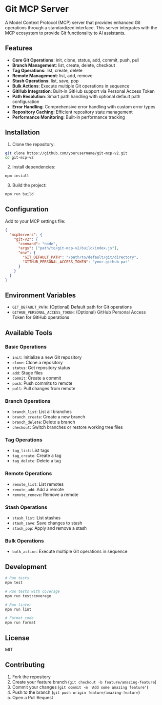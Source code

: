 # Git MCP Server

A Model Context Protocol (MCP) server that provides enhanced Git operations through a standardized interface. This server integrates with the MCP ecosystem to provide Git functionality to AI assistants.

## Features

- **Core Git Operations**: init, clone, status, add, commit, push, pull
- **Branch Management**: list, create, delete, checkout
- **Tag Operations**: list, create, delete
- **Remote Management**: list, add, remove
- **Stash Operations**: list, save, pop
- **Bulk Actions**: Execute multiple Git operations in sequence
- **GitHub Integration**: Built-in GitHub support via Personal Access Token
- **Path Resolution**: Smart path handling with optional default path configuration
- **Error Handling**: Comprehensive error handling with custom error types
- **Repository Caching**: Efficient repository state management
- **Performance Monitoring**: Built-in performance tracking

## Installation

1. Clone the repository:
```bash
git clone https://github.com/yourusername/git-mcp-v2.git
cd git-mcp-v2
```

2. Install dependencies:
```bash
npm install
```

3. Build the project:
```bash
npm run build
```

## Configuration

Add to your MCP settings file:

```json
{
  "mcpServers": {
    "git-v2": {
      "command": "node",
      "args": ["path/to/git-mcp-v2/build/index.js"],
      "env": {
        "GIT_DEFAULT_PATH": "/path/to/default/git/directory",
        "GITHUB_PERSONAL_ACCESS_TOKEN": "your-github-pat"
      }
    }
  }
}
```

## Environment Variables

- `GIT_DEFAULT_PATH`: (Optional) Default path for Git operations
- `GITHUB_PERSONAL_ACCESS_TOKEN`: (Optional) GitHub Personal Access Token for GitHub operations

## Available Tools

### Basic Operations
- `init`: Initialize a new Git repository
- `clone`: Clone a repository
- `status`: Get repository status
- `add`: Stage files
- `commit`: Create a commit
- `push`: Push commits to remote
- `pull`: Pull changes from remote

### Branch Operations
- `branch_list`: List all branches
- `branch_create`: Create a new branch
- `branch_delete`: Delete a branch
- `checkout`: Switch branches or restore working tree files

### Tag Operations
- `tag_list`: List tags
- `tag_create`: Create a tag
- `tag_delete`: Delete a tag

### Remote Operations
- `remote_list`: List remotes
- `remote_add`: Add a remote
- `remote_remove`: Remove a remote

### Stash Operations
- `stash_list`: List stashes
- `stash_save`: Save changes to stash
- `stash_pop`: Apply and remove a stash

### Bulk Operations
- `bulk_action`: Execute multiple Git operations in sequence

## Development

```bash
# Run tests
npm test

# Run tests with coverage
npm run test:coverage

# Run linter
npm run lint

# Format code
npm run format
```

## License

MIT

## Contributing

1. Fork the repository
2. Create your feature branch (`git checkout -b feature/amazing-feature`)
3. Commit your changes (`git commit -m 'Add some amazing feature'`)
4. Push to the branch (`git push origin feature/amazing-feature`)
5. Open a Pull Request
